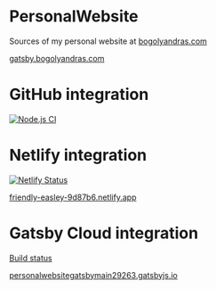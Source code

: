# PersonalWebsite

Sources of my personal website at [bogolyandras.com](https://bogolyandras.com)

[gatsby.bogolyandras.com](https://gatsby.bogolyandras.com/)

# GitHub integration

[![Node.js CI](https://github.com/bogolyandras/personal-website-gatsby/actions/workflows/node.js.yml/badge.svg)](https://github.com/bogolyandras/personal-website-gatsby/actions/workflows/node.js.yml)

# Netlify integration

[![Netlify Status](https://api.netlify.com/api/v1/badges/4ca8f370-8fe5-406c-9b0c-5d2afdb4a7cd/deploy-status)](https://app.netlify.com/sites/friendly-easley-9d87b6/deploys)

[friendly-easley-9d87b6.netlify.app](https://friendly-easley-9d87b6.netlify.app/)

# Gatsby Cloud integration

[Build status](https://www.gatsbyjs.com/dashboard/c71f08a8-32ab-4922-9ad4-5d232fe241a1/sites/d440cf93-934e-443b-a7ee-8661823a7689)

[personalwebsitegatsbymain29263.gatsbyjs.io](https://personalwebsitegatsbymain29263.gatsbyjs.io/)
